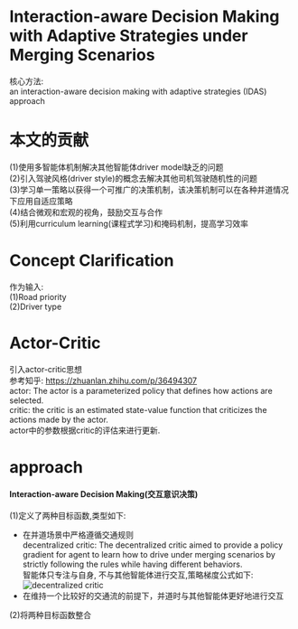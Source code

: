 # Interaction-aware Decision Making with Adaptive Strategies under Merging Scenarios
核心方法: <br>
an interaction-aware decision making with adaptive strategies (IDAS) approach
# 本文的贡献
(1)使用多智能体机制解决其他智能体driver model缺乏的问题 <br>
(2)引入驾驶风格(driver style)的概念去解决其他司机驾驶随机性的问题 <br>
(3)学习单一策略以获得一个可推广的决策机制，该决策机制可以在各种并道情况下应用自适应策略 <br>
(4)结合微观和宏观的视角，鼓励交互与合作 <br>
(5)利用curriculum learning(课程式学习)和掩码机制，提高学习效率 <br>
# Concept Clarification
作为输入: <br>
(1)Road priority <br>
(2)Driver type <br>
# Actor-Critic
引入actor-critic思想 <br>
参考知乎: https://zhuanlan.zhihu.com/p/36494307 <br>
actor: The actor is a parameterized policy that defines how actions are selected.<br>
critic: the critic is an estimated state-value function that criticizes the actions made by the actor.<br>
actor中的参数根据critic的评估来进行更新. <br>
# approach
#### Interaction-aware Decision Making(交互意识决策)
(1)定义了两种目标函数,类型如下: <br>
* 在并道场景中严格遵循交通规则 <br>
decentralized critic: The decentralized critic aimed to provide a policy gradient for agent to learn how to drive under merging scenarios by strictly following the rules while having different behaviors. <br>
智能体只专注与自身, 不与其他智能体进行交互,策略梯度公式如下: <br>
![decentralized critic]() <br>
* 在维持一个比较好的交通流的前提下，并道时与其他智能体更好地进行交互 <br>

(2)将两种目标函数整合 <br>
